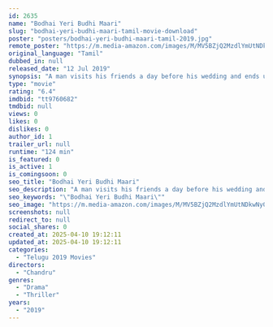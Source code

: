 ```yaml
---
id: 2635
name: "Bodhai Yeri Budhi Maari"
slug: "bodhai-yeri-budhi-maari-tamil-movie-download"
poster: "posters/bodhai-yeri-budhi-maari-tamil-2019.jpg"
remote_poster: "https://m.media-amazon.com/images/M/MV5BZjQ2MzdlYmUtNDkwNy00YzRmLTgwNzctMWNhNmE3MTllMmEwXkEyXkFqcGc@._V1_SX300.jpg"
original_language: "Tamil"
dubbed_in: null
released_date: "12 Jul 2019"
synopsis: "A man visits his friends a day before his wedding and ends up taking a potent drug. How does this change his life?"
type: "movie"
rating: "6.4"
imdbid: "tt9760682"
tmdbid: null
views: 0
likes: 0
dislikes: 0
author_id: 1
trailer_url: null
runtime: "124 min"
is_featured: 0
is_active: 1
is_comingsoon: 0
seo_title: "Bodhai Yeri Budhi Maari"
seo_description: "A man visits his friends a day before his wedding and ends up taking a potent drug. How does this change his life?"
seo_keywords: "\"Bodhai Yeri Budhi Maari\""
seo_image: "https://m.media-amazon.com/images/M/MV5BZjQ2MzdlYmUtNDkwNy00YzRmLTgwNzctMWNhNmE3MTllMmEwXkEyXkFqcGc@._V1_SX300.jpg"
screenshots: null
redirect_to: null
social_shares: 0
created_at: 2025-04-10 19:12:11
updated_at: 2025-04-10 19:12:11
categories:
  - "Telugu 2019 Movies"
directors:
  - "Chandru"
genres:
  - "Drama"
  - "Thriller"
years:
  - "2019"
---
```

